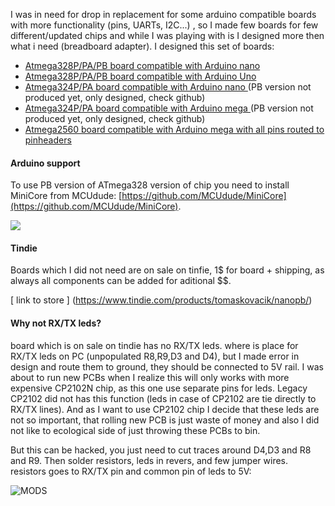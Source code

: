 I was in need for drop in replacement for some arduino compatible boards with more functionality (pins, UARTs, I2C...) , so I made few boards for few different/updated chips and while I was playing with is I designed more then what i need (breadboard adapter). I designed this set of boards:

 - [ Atmega328P/PA/PB board compatible with Arduino nano ](https://www.tindie.com/products/tomaskovacik/nanopb/)
 - [ Atmega328P/PA/PB board compatible with Arduino Uno ](https://www.tindie.com/products/tomaskovacik/unopb/)
 - [ Atmega324P/PA board compatible with Arduino nano ](https://www.tindie.com/products/tomaskovacik/nano324/) (PB version not produced yet, only designed, check github)
 - [ Atmega324P/PA board compatible with Arduino mega ](https://www.tindie.com/products/tomaskovacik/mega324/)(PB version not produced yet, only designed, check 
github)
 - [ Atmega2560 board compatible with Arduino mega with all pins routed to pinheaders ](https://www.tindie.com/products/tomaskovacik/megaallpins/)

#### Arduino support

To use PB version of ATmega328 version of chip you need to install MiniCore from MCUdude: [https://github.com/MCUdude/MiniCore](https://github.com/MCUdude/MiniCore).

![](https://raw.githubusercontent.com/tomaskovacik/hw/master/kicad/arduino_nanoPB/pics/20190513_124704.jpg "")

#### Tindie

Boards which I did not need are on sale on tinfie, 1$ for board + shipping, as always all components can be added for aditional $$.

[ link to store ] (https://www.tindie.com/products/tomaskovacik/nanopb/)

#### Why not RX/TX leds?

board which is on sale on tindie has no RX/TX leds.
where is place for RX/TX leds on PC (unpopulated R8,R9,D3 and D4), but I made error in design and route them to ground, they should be connected to 5V rail. I was about to run new PCBs when I realize this will only works with more expensive CP2102N chip, as this one use separate pins for leds. Legacy CP2102 did not has this function (leds in case of CP2102 are tie directly to RX/TX lines). And as I want to use CP2102 chip I decide that these leds are not so important, that rolling new PCB is just waste of money and also I did not like to ecological side of just throwing these PCBs to bin.

But this can be hacked, you just need to cut traces around D4,D3 and R8 and R9. Then solder resistors, leds in revers, and few jumper wires. resistors goes to RX/TX pin and common pin of leds to 5V:

![MODS](https://raw.githubusercontent.com/tomaskovacik/hw/master/kicad/arduino_nanoPB/pics/fixies.jpg "Mods")
